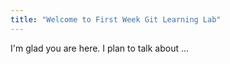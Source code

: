 ```yaml
---
title: "Welcome to First Week Git Learning Lab"
---
```


I'm glad you are here. I plan to talk about ...
